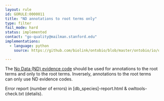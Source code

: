 ```yaml
---
layout: rule
id: GORULE:0000011
title: "ND annotations to root terms only"
type: filter
fail_mode: hard
status: implemented
contact: "go-quality@mailman.stanford.edu"
implementations:
  - language: python
    source: https://github.com/biolink/ontobio/blob/master/ontobio/io/qc.py

---
```

The [No Data (ND) evidence code](http://www.geneontology.org/GO.evidence.shtml#nd) should be used
for annotations to the root terms and only to the root terms. Inversely, annotations to the root terms can only use ND evidence codes.

Error report (number of errors) in [db_species]-report.html & owltools-check.txt (details).

